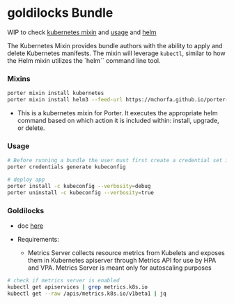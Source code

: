 # goldilocks  Bundle

WIP to check [kubernetes mixin](https://porter.sh/mixins/kubernetes/#examples) and [usage](https://porter.sh/design/kubernetes-mixin/#overview) and [helm](https://porter.sh/mixins/helm3/)

The Kubernetes Mixin provides bundle authors with the ability to apply and delete Kubernetes manifests. The mixin will leverage `kubectl`, similar to how the Helm mixin utilizes the `helm`` command line tool.

### Mixins

```bash
porter mixin install kubernetes
porter mixin install helm3 --feed-url https://mchorfa.github.io/porter-helm3/atom.xml
```
* This is a kubernetes mixin for Porter. It executes the appropriate helm command based on which action it is included within: install, upgrade, or delete.

### Usage
```bash
# Before running a bundle the user must first create a credential set i.e. kubeconfig 
porter credentials generate kubeconfig

# deploy app
porter install -c kubeconfig --verbosity=debug
porter uninstall -c kubeconfig --verbosity=true
```

### Goldilocks

* doc [here](https://goldilocks.docs.fairwinds.com/installation/#requirements)

* Requirements:
    - Metrics Server collects resource metrics from Kubelets and exposes them in Kubernetes apiserver through Metrics API for use by HPA and VPA. Metrics Server is meant only for autoscaling purposes
```bash
# check if metrics server is enabled
kubectl get apiservices | grep metrics.k8s.io
kubectl get --raw /apis/metrics.k8s.io/v1beta1 | jq
```
